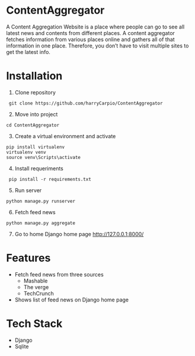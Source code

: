 # ContentAggregator
A Content Aggregation Website is a place where people can go to see all latest news and contents from different places.
A content aggregator fetches information from various places online and gathers all of that information in one place. Therefore, you don’t have to visit multiple sites to get the latest info.



# Installation
1. Clone repository 
```shell 
 git clone https://github.com/harryCarpio/ContentAggregator
```
2. Move into project
```shell 
cd ContentAggregator
```
3. Create a virtual environment and activate
```shell 
pip install virtualenv
virtualenv venv
source venv\Scripts\activate
```
4. Install requeriments 
```shell
 pip install -r requirements.txt
```
5. Run server 
```shell 
python manage.py runserver
```
6. Fetch feed news
```shell 
python manage.py aggregate
```
7. Go to home Django home page http://127.0.0.1:8000/


# Features
* Fetch feed news from three sources
  * Mashable
  * The verge
  * TechCrunch
* Shows list of feed news on Django home page
  
# Tech Stack
* Django
* Sqlite
